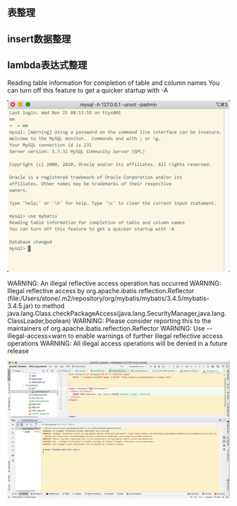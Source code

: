 ## 表整理

## insert数据整理

## lambda表达式整理



Reading table information for completion of table and column names
You can turn off this feature to get a quicker startup with -A

![image-20201125150244446](image-20201125150244446.png)



WARNING: An illegal reflective access operation has occurred
WARNING: Illegal reflective access by org.apache.ibatis.reflection.Reflector (file:/Users/stone/.m2/repository/org/mybatis/mybatis/3.4.5/mybatis-3.4.5.jar) to method java.lang.Class.checkPackageAccess(java.lang.SecurityManager,java.lang.ClassLoader,boolean)
WARNING: Please consider reporting this to the maintainers of org.apache.ibatis.reflection.Reflector
WARNING: Use --illegal-access=warn to enable warnings of further illegal reflective access operations
WARNING: All illegal access operations will be denied in a future release



![image-20201125150301315](image-20201125150301315.png)